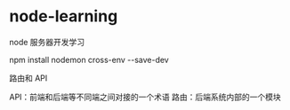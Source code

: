 # node-learning

node 服务器开发学习

npm install nodemon cross-env --save-dev

路由和 API

API：前端和后端等不同端之间对接的一个术语
路由：后端系统内部的一个模块
